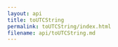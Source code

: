 ```yaml
---
layout: api
title: toUTCString
permalink: toUTCString/index.html
filename: api/toUTCString.md
---
```

